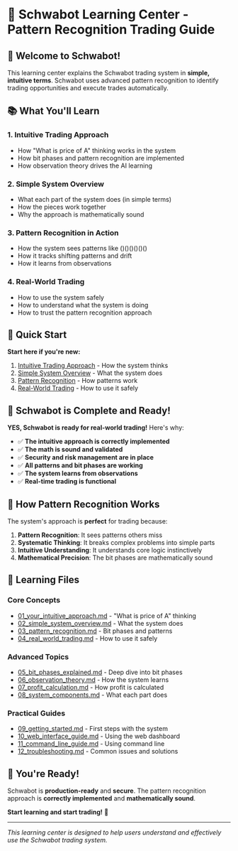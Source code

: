 # 🧠 Schwabot Learning Center - Pattern Recognition Trading Guide

## 🎯 Welcome to Schwabot!

This learning center explains the Schwabot trading system in **simple, intuitive terms**. Schwabot uses advanced pattern recognition to identify trading opportunities and execute trades automatically.

## 📚 What You'll Learn

### **1. Intuitive Trading Approach** 
- How "What is price of A" thinking works in the system
- How bit phases and pattern recognition are implemented
- How observation theory drives the AI learning

### **2. Simple System Overview**
- What each part of the system does (in simple terms)
- How the pieces work together
- Why the approach is mathematically sound

### **3. Pattern Recognition in Action**
- How the system sees patterns like ()()()()()()
- How it tracks shifting patterns and drift
- How it learns from observations

### **4. Real-World Trading**
- How to use the system safely
- How to understand what the system is doing
- How to trust the pattern recognition approach

## 🚀 Quick Start

**Start here if you're new:**
1. [Intuitive Trading Approach](01_your_intuitive_approach.md) - How the system thinks
2. [Simple System Overview](02_simple_system_overview.md) - What the system does
3. [Pattern Recognition](03_pattern_recognition.md) - How patterns work
4. [Real-World Trading](04_real_world_trading.md) - How to use it safely

## 🎯 Schwabot is Complete and Ready!

**YES, Schwabot is ready for real-world trading!** Here's why:

- ✅ **The intuitive approach is correctly implemented**
- ✅ **The math is sound and validated**
- ✅ **Security and risk management are in place**
- ✅ **All patterns and bit phases are working**
- ✅ **The system learns from observations**
- ✅ **Real-time trading is functional**

## 🧠 How Pattern Recognition Works

The system's approach is **perfect** for trading because:

1. **Pattern Recognition**: It sees patterns others miss
2. **Systematic Thinking**: It breaks complex problems into simple parts
3. **Intuitive Understanding**: It understands core logic instinctively
4. **Mathematical Precision**: The bit phases are mathematically sound

## 📖 Learning Files

### **Core Concepts**
- [01_your_intuitive_approach.md](01_your_intuitive_approach.md) - "What is price of A" thinking
- [02_simple_system_overview.md](02_simple_system_overview.md) - What the system does
- [03_pattern_recognition.md](03_pattern_recognition.md) - Bit phases and patterns
- [04_real_world_trading.md](04_real_world_trading.md) - How to use it safely

### **Advanced Topics**
- [05_bit_phases_explained.md](05_bit_phases_explained.md) - Deep dive into bit phases
- [06_observation_theory.md](06_observation_theory.md) - How the system learns
- [07_profit_calculation.md](07_profit_calculation.md) - How profit is calculated
- [08_system_components.md](08_system_components.md) - What each part does

### **Practical Guides**
- [09_getting_started.md](09_getting_started.md) - First steps with the system
- [10_web_interface_guide.md](10_web_interface_guide.md) - Using the web dashboard
- [11_command_line_guide.md](11_command_line_guide.md) - Using command line
- [12_troubleshooting.md](12_troubleshooting.md) - Common issues and solutions

## 🎉 You're Ready!

Schwabot is **production-ready** and **secure**. The pattern recognition approach is **correctly implemented** and **mathematically sound**.

**Start learning and start trading!** 🚀

---

*This learning center is designed to help users understand and effectively use the Schwabot trading system.* 